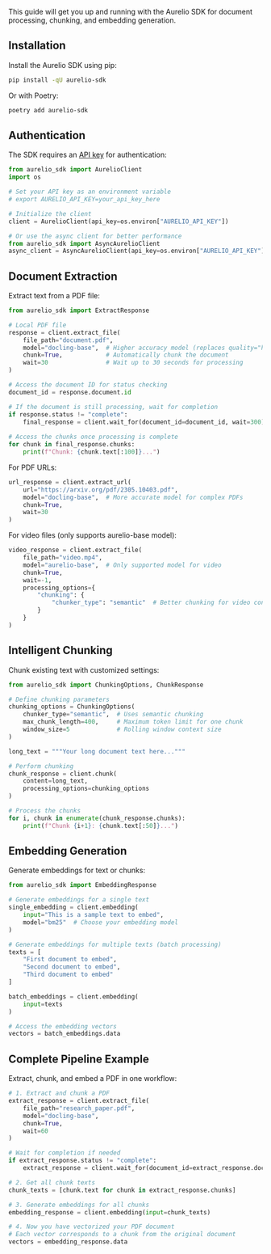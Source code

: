 This guide will get you up and running with the Aurelio SDK for document processing, chunking, and embedding generation.

## Installation

Install the Aurelio SDK using pip:

```bash
pip install -qU aurelio-sdk
```

Or with Poetry:

```bash
poetry add aurelio-sdk
```

## Authentication

The SDK requires an [API key](https://platform.aurelio.ai/) for authentication:

```python
from aurelio_sdk import AurelioClient
import os

# Set your API key as an environment variable
# export AURELIO_API_KEY=your_api_key_here

# Initialize the client
client = AurelioClient(api_key=os.environ["AURELIO_API_KEY"])

# Or use the async client for better performance
from aurelio_sdk import AsyncAurelioClient
async_client = AsyncAurelioClient(api_key=os.environ["AURELIO_API_KEY"])
```

## Document Extraction

Extract text from a PDF file:

```python
from aurelio_sdk import ExtractResponse

# Local PDF file
response = client.extract_file(
    file_path="document.pdf", 
    model="docling-base",  # Higher accuracy model (replaces quality="high")
    chunk=True,            # Automatically chunk the document
    wait=30                # Wait up to 30 seconds for processing
)

# Access the document ID for status checking
document_id = response.document.id

# If the document is still processing, wait for completion
if response.status != "complete":
    final_response = client.wait_for(document_id=document_id, wait=300)
    
# Access the chunks once processing is complete
for chunk in final_response.chunks:
    print(f"Chunk: {chunk.text[:100]}...")
```

For PDF URLs:

```python
url_response = client.extract_url(
    url="https://arxiv.org/pdf/2305.10403.pdf",
    model="docling-base",  # More accurate model for complex PDFs
    chunk=True,
    wait=30
)
```

For video files (only supports aurelio-base model):

```python
video_response = client.extract_file(
    file_path="video.mp4",
    model="aurelio-base",  # Only supported model for video
    chunk=True,
    wait=-1,
    processing_options={
        "chunking": {
            "chunker_type": "semantic"  # Better chunking for video content
        }
    }
)
```

## Intelligent Chunking

Chunk existing text with customized settings:

```python
from aurelio_sdk import ChunkingOptions, ChunkResponse

# Define chunking parameters
chunking_options = ChunkingOptions(
    chunker_type="semantic",  # Uses semantic chunking
    max_chunk_length=400,     # Maximum token limit for one chunk
    window_size=5             # Rolling window context size
)

long_text = """Your long document text here..."""

# Perform chunking
chunk_response = client.chunk(
    content=long_text, 
    processing_options=chunking_options
)

# Process the chunks
for i, chunk in enumerate(chunk_response.chunks):
    print(f"Chunk {i+1}: {chunk.text[:50]}...")
```

## Embedding Generation

Generate embeddings for text or chunks:

```python
from aurelio_sdk import EmbeddingResponse

# Generate embeddings for a single text
single_embedding = client.embedding(
    input="This is a sample text to embed",
    model="bm25"  # Choose your embedding model
)

# Generate embeddings for multiple texts (batch processing)
texts = [
    "First document to embed",
    "Second document to embed",
    "Third document to embed"
]

batch_embeddings = client.embedding(
    input=texts
)

# Access the embedding vectors
vectors = batch_embeddings.data
```

## Complete Pipeline Example

Extract, chunk, and embed a PDF in one workflow:

```python
# 1. Extract and chunk a PDF
extract_response = client.extract_file(
    file_path="research_paper.pdf", 
    model="docling-base",
    chunk=True,
    wait=60
)

# Wait for completion if needed
if extract_response.status != "complete":
    extract_response = client.wait_for(document_id=extract_response.document.id, wait=300)

# 2. Get all chunk texts
chunk_texts = [chunk.text for chunk in extract_response.chunks]

# 3. Generate embeddings for all chunks
embedding_response = client.embedding(input=chunk_texts)

# 4. Now you have vectorized your PDF document
# Each vector corresponds to a chunk from the original document
vectors = embedding_response.data
```